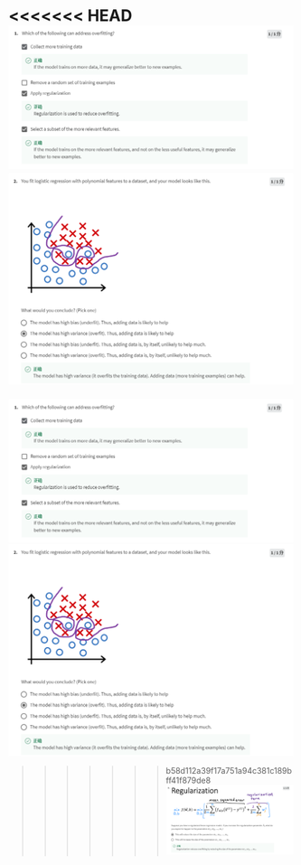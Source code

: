 <<<<<<< HEAD
![avator](1.png)
![avator](2.png)
=======
![avator](1.png)
![avator](2.png)
>>>>>>> b58d112a39f17a751a94c381c189bff41f879de8
![avator](3.png)